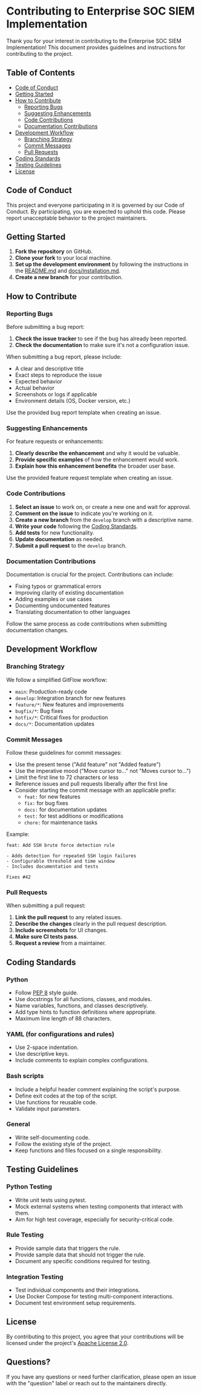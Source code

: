 # Contributing to Enterprise SOC SIEM Implementation

Thank you for your interest in contributing to the Enterprise SOC SIEM Implementation! This document provides guidelines and instructions for contributing to the project.

## Table of Contents

- [Code of Conduct](#code-of-conduct)
- [Getting Started](#getting-started)
- [How to Contribute](#how-to-contribute)
  - [Reporting Bugs](#reporting-bugs)
  - [Suggesting Enhancements](#suggesting-enhancements)
  - [Code Contributions](#code-contributions)
  - [Documentation Contributions](#documentation-contributions)
- [Development Workflow](#development-workflow)
  - [Branching Strategy](#branching-strategy)
  - [Commit Messages](#commit-messages)
  - [Pull Requests](#pull-requests)
- [Coding Standards](#coding-standards)
- [Testing Guidelines](#testing-guidelines)
- [License](#license)

## Code of Conduct

This project and everyone participating in it is governed by our Code of Conduct. By participating, you are expected to uphold this code. Please report unacceptable behavior to the project maintainers.

## Getting Started

1. **Fork the repository** on GitHub.
2. **Clone your fork** to your local machine.
3. **Set up the development environment** by following the instructions in the [README.md](README.md) and [docs/installation.md](docs/installation.md).
4. **Create a new branch** for your contribution.

## How to Contribute

### Reporting Bugs

Before submitting a bug report:

1. **Check the issue tracker** to see if the bug has already been reported.
2. **Check the documentation** to make sure it's not a configuration issue.

When submitting a bug report, please include:

- A clear and descriptive title
- Exact steps to reproduce the issue
- Expected behavior
- Actual behavior
- Screenshots or logs if applicable
- Environment details (OS, Docker version, etc.)

Use the provided bug report template when creating an issue.

### Suggesting Enhancements

For feature requests or enhancements:

1. **Clearly describe the enhancement** and why it would be valuable.
2. **Provide specific examples** of how the enhancement would work.
3. **Explain how this enhancement benefits** the broader user base.

Use the provided feature request template when creating an issue.

### Code Contributions

1. **Select an issue** to work on, or create a new one and wait for approval.
2. **Comment on the issue** to indicate you're working on it.
3. **Create a new branch** from the `develop` branch with a descriptive name.
4. **Write your code** following the [Coding Standards](#coding-standards).
5. **Add tests** for new functionality.
6. **Update documentation** as needed.
7. **Submit a pull request** to the `develop` branch.

### Documentation Contributions

Documentation is crucial for the project. Contributions can include:

- Fixing typos or grammatical errors
- Improving clarity of existing documentation
- Adding examples or use cases
- Documenting undocumented features
- Translating documentation to other languages

Follow the same process as code contributions when submitting documentation changes.

## Development Workflow

### Branching Strategy

We follow a simplified GitFlow workflow:

- `main`: Production-ready code
- `develop`: Integration branch for new features
- `feature/*`: New features and improvements
- `bugfix/*`: Bug fixes
- `hotfix/*`: Critical fixes for production
- `docs/*`: Documentation updates

### Commit Messages

Follow these guidelines for commit messages:

- Use the present tense ("Add feature" not "Added feature")
- Use the imperative mood ("Move cursor to..." not "Moves cursor to...")
- Limit the first line to 72 characters or less
- Reference issues and pull requests liberally after the first line
- Consider starting the commit message with an applicable prefix:
  - `feat:` for new features
  - `fix:` for bug fixes
  - `docs:` for documentation updates
  - `test:` for test additions or modifications
  - `chore:` for maintenance tasks

Example:
```
feat: Add SSH brute force detection rule

- Adds detection for repeated SSH login failures
- Configurable threshold and time window
- Includes documentation and tests

Fixes #42
```

### Pull Requests

When submitting a pull request:

1. **Link the pull request** to any related issues.
2. **Describe the changes** clearly in the pull request description.
3. **Include screenshots** for UI changes.
4. **Make sure CI tests pass**.
5. **Request a review** from a maintainer.

## Coding Standards

### Python

- Follow [PEP 8](https://www.python.org/dev/peps/pep-0008/) style guide.
- Use docstrings for all functions, classes, and modules.
- Name variables, functions, and classes descriptively.
- Add type hints to function definitions where appropriate.
- Maximum line length of 88 characters.

### YAML (for configurations and rules)

- Use 2-space indentation.
- Use descriptive keys.
- Include comments to explain complex configurations.

### Bash scripts

- Include a helpful header comment explaining the script's purpose.
- Define exit codes at the top of the script.
- Use functions for reusable code.
- Validate input parameters.

### General

- Write self-documenting code.
- Follow the existing style of the project.
- Keep functions and files focused on a single responsibility.

## Testing Guidelines

### Python Testing

- Write unit tests using pytest.
- Mock external systems when testing components that interact with them.
- Aim for high test coverage, especially for security-critical code.

### Rule Testing

- Provide sample data that triggers the rule.
- Provide sample data that should not trigger the rule.
- Document any specific conditions required for testing.

### Integration Testing

- Test individual components and their integrations.
- Use Docker Compose for testing multi-component interactions.
- Document test environment setup requirements.

## License

By contributing to this project, you agree that your contributions will be licensed under the project's [Apache License 2.0](LICENSE).

## Questions?

If you have any questions or need further clarification, please open an issue with the "question" label or reach out to the maintainers directly.
